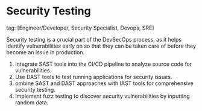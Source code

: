 # Security Testing
tag: [Engineer/Developer, Security Specialist, Devops, SRE]

Security testing is a crucial part of the DevSecOps process, as it helps identify vulnerabilities early on so that they can be taken care of before they become an issue in production.

1. Integrate SAST tools into the CI/CD pipeline to analyze source code for vulnerabilities.
2. Use DAST tools to test running applications for security issues.
3. ombine SAST and DAST approaches with IAST tools for comprehensive security testing.
4. Implement fuzz testing to discover security vulnerabilities by inputting random data.
